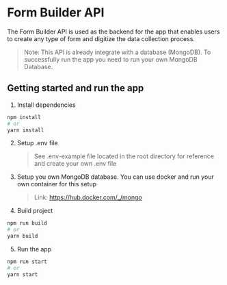 # Form Builder API
The Form Builder API is used as the backend for the app that enables users to create any type of form and digitize the data collection process.

> Note: This API is already integrate with a database (MongoDB). To successfully run the app you need to run your own MongoDB Database.

## Getting started and run the app

1. Install dependencies
   
```bash
npm install
# or
yarn install
```

2. Setup .env file
   
    > See .env-example file located in the root directory for reference and create your own .env file

3. Setup you own MongoDB database. You can use docker and run your own container for this setup

    > Link: https://hub.docker.com/_/mongo

4. Build project

```bash
npm run build
# or
yarn build
```

5. Run the app

```bash
npm run start
# or
yarn start
```
